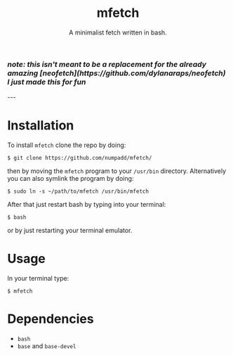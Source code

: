 <h1 align="center">mfetch</h1>
<p align="center">A minimalist fetch written in bash.</p>
<br>
<h3><em>note: this isn't meant to be a replacement for the already amazing [neofetch](https://github.com/dylanaraps/neofetch) I just made this for fun</em></h3>
---

# Installation

To install `mfetch` clone the repo by doing:

`$ git clone https://github.com/numpadd/mfetch/` 

then by moving the `mfetch` program to your `/usr/bin` directory. Alternatively you can also symlink the program by doing:

`$ sudo ln -s ~/path/to/mfetch /usr/bin/mfetch`

After that just restart bash by typing into your terminal:

`$ bash`

or by just restarting your terminal emulator.

# Usage

In your terminal type:

`$ mfetch`

# Dependencies

* `bash`
* `base` and `base-devel`

